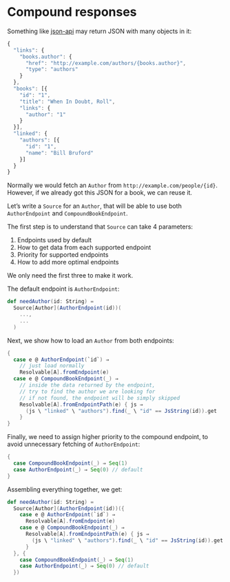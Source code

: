 # Compound responses

Something like [json-api](http://jsonapi.org/format/) may return JSON with many objects in it:

```javascript
{
  "links": {
    "books.author": {
      "href": "http://example.com/authors/{books.author}",
      "type": "authors"
    }
  },
  "books": [{
    "id": "1",
    "title": "When In Doubt, Roll",
    "links": {
      "author": "1"
    }
  }],
  "linked": {
    "authors": [{
      "id": "1",
      "name": "Bill Bruford"
    }]
  }
}
```

Normally we would fetch an `Author` from `http://example.com/people/{id}`.
However, if we already got this JSON for a book, we can reuse it.

Let’s write a `Source` for an `Author`, that will be able to use both `AuthorEndpoint` and `CompoundBookEndpoint`.

The first step is to understand that `Source` can take 4 parameters:
1. Endpoints used by default
2. How to get data from each supported endpoint
3. Priority for supported endpoints
4. How to add more optimal endpoints

We only need the first three to make it work.

The default endpoint is `AuthorEndpoint`:

```scala
def needAuthor(id: String) =
  Source[Author](AuthorEndpoint(id))(
    ...,
    ...
  )
```

Next, we show how to load an `Author` from both endpoints:

```scala
{
  case e @ AuthorEndpoint(`id`) ⇒
    // just load normally
    Resolvable[A].fromEndpoint(e)
  case e @ CompoundBookEndpoint(_) ⇒
    // inside the data returned by the endpoint,
    // try to find the author we are looking for
    // if not found, the endpoint will be simply skipped
    Resolvable[A].fromEndpointPath(e) { js ⇒
      (js \ "linked" \ "authors").find(_ \ "id" == JsString(id)).get
    }
}
```

Finally, we need to assign higher priority to the compound endpoint, to avoid unnecessary fetching of `AuthorEndpoint`:

```scala
{
  case CompoundBookEndpoint(_) ⇒ Seq(1)
  case AuthorEndpoint(_) ⇒ Seq(0) // default
}
```

Assembling everything together, we get:

```scala
def needAuthor(id: String) =
  Source[Author](AuthorEndpoint(id))({
    case e @ AuthorEndpoint(`id`) ⇒
      Resolvable[A].fromEndpoint(e)
    case e @ CompoundBookEndpoint(_) ⇒
      Resolvable[A].fromEndpointPath(e) { js ⇒
        (js \ "linked" \ "authors").find(_ \ "id" == JsString(id)).get
      }
  }, {
    case CompoundBookEndpoint(_) ⇒ Seq(1)
    case AuthorEndpoint(_) ⇒ Seq(0) // default
  })
```
